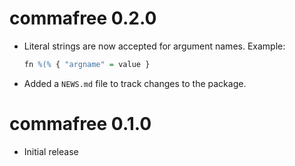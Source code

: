 # commafree 0.2.0

* Literal strings are now accepted for argument names. Example:
  ```r
  fn %(% { "argname" = value }
  ```
  
* Added a `NEWS.md` file to track changes to the package.

# commafree 0.1.0

* Initial release

